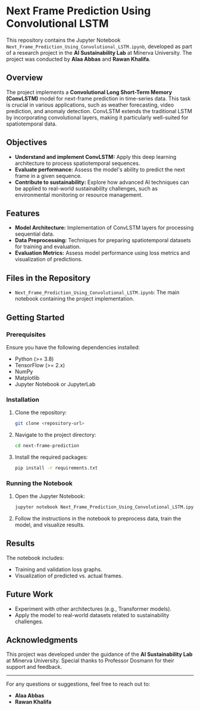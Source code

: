 # Next Frame Prediction Using Convolutional LSTM

This repository contains the Jupyter Notebook `Next_Frame_Prediction_Using_Convolutional_LSTM.ipynb`, developed as part of a research project in the **AI Sustainability Lab** at Minerva University. The project was conducted by **Alaa Abbas** and **Rawan Khalifa**.

## Overview

The project implements a **Convolutional Long Short-Term Memory (ConvLSTM)** model for next-frame prediction in time-series data. This task is crucial in various applications, such as weather forecasting, video prediction, and anomaly detection. ConvLSTM extends the traditional LSTM by incorporating convolutional layers, making it particularly well-suited for spatiotemporal data.

## Objectives

- **Understand and implement ConvLSTM:** Apply this deep learning architecture to process spatiotemporal sequences.
- **Evaluate performance:** Assess the model's ability to predict the next frame in a given sequence.
- **Contribute to sustainability:** Explore how advanced AI techniques can be applied to real-world sustainability challenges, such as environmental monitoring or resource management.

## Features

- **Model Architecture:** Implementation of ConvLSTM layers for processing sequential data.
- **Data Preprocessing:** Techniques for preparing spatiotemporal datasets for training and evaluation.
- **Evaluation Metrics:** Assess model performance using loss metrics and visualization of predictions.

## Files in the Repository

- `Next_Frame_Prediction_Using_Convolutional_LSTM.ipynb`: The main notebook containing the project implementation.

## Getting Started

### Prerequisites

Ensure you have the following dependencies installed:

- Python (>= 3.8)
- TensorFlow (>= 2.x)
- NumPy
- Matplotlib
- Jupyter Notebook or JupyterLab

### Installation

1. Clone the repository:
   ```bash
   git clone <repository-url>
   ```
2. Navigate to the project directory:
   ```bash
   cd next-frame-prediction
   ```
3. Install the required packages:
   ```bash
   pip install -r requirements.txt
   ```

### Running the Notebook

1. Open the Jupyter Notebook:
   ```bash
   jupyter notebook Next_Frame_Prediction_Using_Convolutional_LSTM.ipynb
   ```
2. Follow the instructions in the notebook to preprocess data, train the model, and visualize results.

## Results

The notebook includes:
- Training and validation loss graphs.
- Visualization of predicted vs. actual frames.

## Future Work

- Experiment with other architectures (e.g., Transformer models).
- Apply the model to real-world datasets related to sustainability challenges.

## Acknowledgments

This project was developed under the guidance of the **AI Sustainability Lab** at Minerva University. Special thanks to Professor Dosmann for their support and feedback.

---

For any questions or suggestions, feel free to reach out to:
- **Alaa Abbas**
- **Rawan Khalifa**
